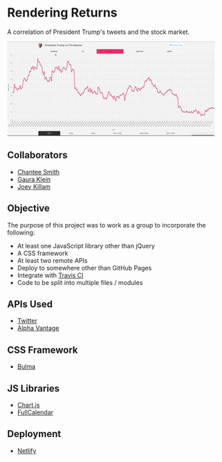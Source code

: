# Rendering Returns 
A correlation of President Trump's tweets and the stock market.

![alt text](trumpMarket.gif)

## Collaborators

* [Chantee Smith](https://github.com/mosaic43/)
* [Gaura Klein](https://github.com/Gauraklein)
* [Joey Killam](https://github.com/jhkillam)

## Objective
The purpose of this project was to work as a group to incorporate the following: 

* At least one JavaScript library other than jQuery
* A CSS framework
* At least two remote APIs
* Deploy to somewhere other than GitHub Pages
* Integrate with [Travis CI](https://travis-ci.org/)
* Code to be split into multiple files / modules

## APIs Used
* [Twitter](https://developer.twitter.com/en/docs)
* [Alpha Vantage](https://www.alphavantage.co/)

## CSS Framework
* [Bulma](https://bulma.io/)

## JS Libraries
* [Chart.js](https://www.chartjs.org/)
* [FullCalendar](https://fullcalendar.io/)

## Deployment
* [Netlify](https://www.netlify.com/)
